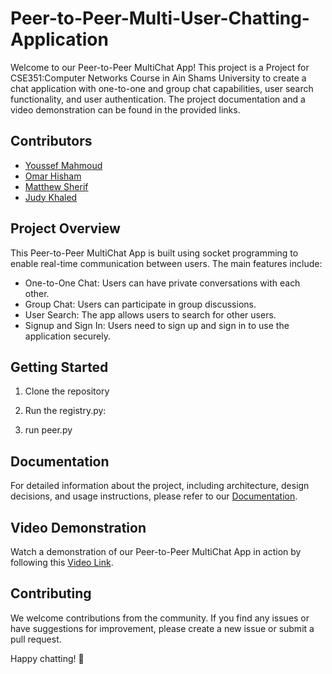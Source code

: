 # Peer-to-Peer-Multi-User-Chatting-Application

Welcome to our Peer-to-Peer MultiChat App! This project is a Project for CSE351:Computer Networks Course in Ain Shams University to create a chat application with one-to-one and group chat capabilities, user search functionality, and user authentication. The project documentation and a video demonstration can be found in the provided links.

## Contributors
- [Youssef Mahmoud](https://github.com/xYoussefMahmoudx)
- [Omar Hisham](https://github.com/OmarHisham2)
- [Matthew Sherif ](https://github.com/matthew7402)
- [Judy Khaled](https://github.com/JudyKhaled)

## Project Overview

This Peer-to-Peer MultiChat App is built using socket programming to enable real-time communication between users. The main features include:

- One-to-One Chat: Users can have private conversations with each other.
- Group Chat: Users can participate in group discussions.
- User Search: The app allows users to search for other users.
- Signup and Sign In: Users need to sign up and sign in to use the application securely.

## Getting Started

1. Clone the repository

2. Run the registry.py:

3. run peer.py

## Documentation

For detailed information about the project, including architecture, design decisions, and usage instructions, please refer to our [Documentation](https://drive.google.com/file/d/15-kAQhS6Kb2W863M0j1y49q4dfH9D2NR/view?usp=sharing).

## Video Demonstration

Watch a demonstration of our Peer-to-Peer MultiChat App in action by following this [Video Link](https://drive.google.com/drive/folders/16lp36kseEpz1njFMnfSFqquArVAJADbi).

## Contributing

We welcome contributions from the community. If you find any issues or have suggestions for improvement, please create a new issue or submit a pull request.

Happy chatting! 🚀

